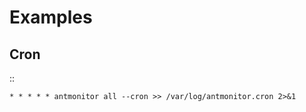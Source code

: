 # Examples






Cron
----

::

    * * * * * antmonitor all --cron >> /var/log/antmonitor.cron 2>&1
